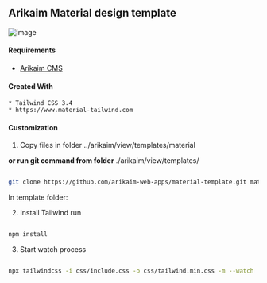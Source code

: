 ## Arikaim Material design template


![image](https://github.com/arikaim-web-apps/material-template/blob/master/images/material-template-thumbnail.jpg?raw=true)


#### Requirements 
  * [Arikaim CMS](https://github.com/arikaim/arikaim)


#### Created With 
    * Tailwind CSS 3.4
    * https://www.material-tailwind.com

#### Customization 

1. Copy files in folder ../arikaim/view/templates/material

<b>or run git command from folder</b> ./arikaim/view/templates/

```sh 

git clone https://github.com/arikaim-web-apps/material-template.git material

```



In template folder: 

2. Install Tailwind run 

```sh

npm install

```

3. Start watch process

```sh

npx tailwindcss -i css/include.css -o css/tailwind.min.css -m --watch 

```
